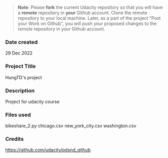 >**Note**: Please **fork** the current Udacity repository so that you will have a **remote** repository in **your** Github account. Clone the remote repository to your local machine. Later, as a part of the project "Post your Work on Github", you will push your proposed changes to the remote repository in your Github account.

### Date created
29 Dec 2022

### Project Title
HungTD's project

### Description
Project for udacity course

### Files used
bikeshare_2.py
chicago.csv
new_york_city.csv
washington.csv

### Credits
https://github.com/udacity/pdsnd_github

